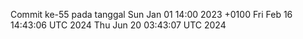 Commit ke-55 pada tanggal Sun Jan 01 14:00 2023 +0100
Fri Feb 16 14:43:06 UTC 2024
Thu Jun 20 03:43:07 UTC 2024
